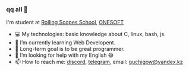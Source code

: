 ### qq all 👋
I'm student at [Rolling Scopes School](https://app.rs.school/), [ONESOFT](https://onesoft.kz/)
- 💻 My technologies: basic knowledge about C, linux, bash, js.
- 🌱 I’m currently learning Web Developent.
- 🎯 Long-term goal is to be great programmer.
- 🤔 I’m looking for help with my English 😅
- 📫 How to reach me: [discord](https://discordapp.com/users/578533824586317834), [telegram](https://t.me/https://t.me/guch1g0v), email: guchigow@yandex.kz
